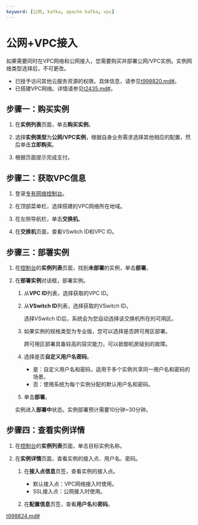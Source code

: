```yaml
---
keyword: [公网, kafka, apache kafka, vpc]
---
```


# 公网+VPC接入

如果需要同时在VPC网络和公网接入，您需要购买并部署公网/VPC实例。实例网络类型选择后，不可更改。

-   已授予访问其他云服务资源的权限。具体信息，请参见[t998820.md\#](/intl.zh-CN/快速入门/步骤一：获取访问授权.md)。
-   已搭建VPC网络。详情请参见[t2435.md\#](/intl.zh-CN/专有网络和交换机/使用专有网络.md)。

## 步骤一：购买实例

1.  在**实例列表**页面，单击**购买实例**。

2.  选择**实例类型**为**公网/VPC实例**，根据自身业务需求选择其他相应的配置，然后单击**立即购买**。

3.  根据页面提示完成支付。


## 步骤二：获取VPC信息

1.  登录[专有网络控制台](https://vpcnext.console.aliyun.com/)。

2.  在顶部菜单栏，选择搭建的VPC网络所在地域。

3.  在左侧导航栏，单击**交换机**。

4.  在**交换机**页面，查看VSwitch ID和VPC ID。


## 步骤三：部署实例

1.  在[控制台](https://kafka.console.aliyun.com/?spm=a2c4g.11186623.2.22.6bf72638IfKzDm)的**实例列表**页面，找到**未部署**的实例，单击**部署**。

2.  在**部署实例**对话框，部署实例。

    1.  从**VPC ID**列表，选择获取的VPC ID。

    2.  从**VSwitch ID**列表，选择获取的VSwitch ID。

        选择VSwitch ID后，系统会为您自动选择该交换机所在的可用区。

    3.  如果实例的规格类型为专业版，您可以选择是否跨可用区部署。

        跨可用区部署具备较高的容灾能力，可以抵御机房级别的故障。

    4.  选择是否**自定义用户名密码**。

        -   是：自定义用户名和密码，适用于多个实例共享同一用户名和密码的场景。
        -   否：使用系统为每个实例分配的默认用户名和密码。
    5.  单击**部署**。

    实例进入**部署中**状态。实例部署预计需要10分钟~30分钟。


## 步骤四：查看实例详情

1.  在[控制台](https://kafka.console.aliyun.com/?spm=a2c4g.11186623.2.22.6bf72638IfKzDm)的**实例列表**页面，单击目标实例名称。

2.  在**实例详情**页面，查看实例的接入点、用户名、密码。

    1.  在**接入点信息**页签，查看实例的接入点。

        -   默认接入点：VPC网络接入时使用。
        -   SSL接入点：公网接入时使用。
    2.  在**配置信息**页签，查看**用户名**和**密码**。


[t998824.md\#](/intl.zh-CN/快速入门/步骤三：创建资源.md)

